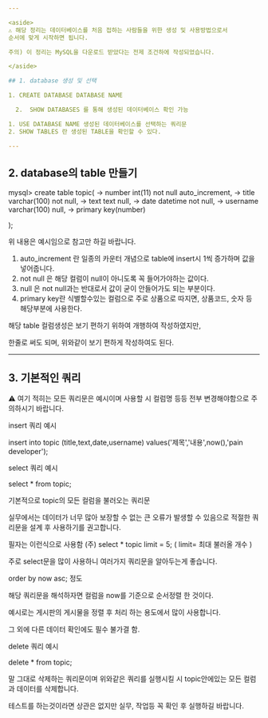 ```yaml
---

<aside>
⚠️ 해당 정리는 데이터베이스를 처음 접하는 사람들을 위한 생성 및 사용방법으로서
순서에 맞게 시작하면 됩니다.

주의) 이 정리는 MySQL을 다운로드 받았다는 전제 조건하에 작성되었습니다.

</aside>

## 1. database 생성 및 선택

1. CREATE DATABASE DATABASE NAME

  2.  SHOW DATABASES 를 통해 생성된 데이터베이스 확인 가능 

1. USE DATABASE NAME 생성된 데이터베이스를 선택하는 쿼리문 
2. SHOW TABLES 란 생성된 TABLE을 확인할 수 있다. 

---
```


## 2.  database의 table 만들기

mysql> create table topic(
-> number int(11) not null auto_increment,
-> title varchar(100) not null,
-> text text null,
-> date datetime not null,
-> username varchar(100) null,
-> primary key(number)

);

위 내용은 예시임으로 참고만 하길 바랍니다. 

1. auto_increment 란 일종의 카운터 개념으로 table에 insert시 1씩 증가하며 값을 넣어줍니다. 
2. not null 은 해당 컬럼이 null이 아니도록 꼭 들어가야하는 값이다. 
3. null 은 not null과는 반대로서 값이 굳이 안들어가도 되는 부분이다. 
4. primary key란 식별할수있는 컬럼으로 주로 상품으로 따지면, 상품코드, 숫자 등 해당부분에 사용한다.

해당 table 컬럼생성은 보기 편하기 위하여 개행하여 작성하였지만,

한줄로 써도 되며, 위와같이 보기 편하게 작성하여도 된다.

---

## 3.  기본적인 쿼리

<aside>
⚠️ 여기 적히는 모든 쿼리문은 예시이며 사용할 시 컬럼명 등등 전부 변경해야함으로 
주의하시기 바랍니다.

</aside>

insert 쿼리 예시 

insert into topic (title,text,date,username) values('제목','내용',now(),'pain developer');

select 쿼리 예시

select * from topic;

기본적으로 topic의 모든 컬럼을 불러오는 쿼리문

실무에서는 데이터가 너무 많아 보장할 수 없는 큰 오류가 발생할 수 있음으로 적절한 쿼리문을 설계 후 사용하기를 권고합니다. 

필자는 이런식으로 사용함 (주) select * topic limit = 5;  ( limit= 최대 불러올 개수 )

주로 select문을 많이 사용하니 여러가지 쿼리문을 알아두는게 좋습니다. 

order by now asc; 정도 

해당 쿼리문을 해석하자면 컬럼을 now를 기준으로 순서정렬 한 것이다. 

예시로는 게시판의 게시물을 정렬 후 처리 하는 용도에서 많이 사용합니다. 

그 외에 다른 데이터 확인에도 필수 불가결 함.

delete 쿼리 예시

delete * from topic;

말 그대로 삭제하는 쿼리문이며 위와같은 쿼리를 실행시킬 시 topic안에있는 모든 컬럼과 데이터를 삭제합니다. 

테스트를 하는것이라면 상관은 없지만 실무, 작업등 꼭 확인 후 실행하길 바랍니다.
